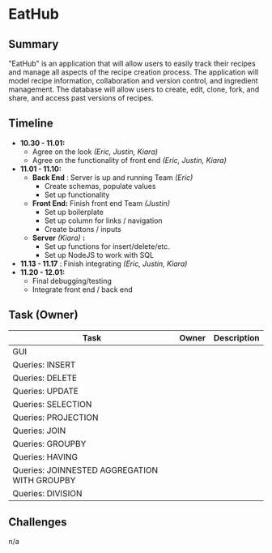 # EatHub
## Summary
"EatHub" is an application that will allow users to easily track their recipes and manage all aspects of the recipe creation process. The application will model recipe information, collaboration and version control, and ingredient management. The database will allow users to create, edit, clone, fork, and share, and access past versions of recipes.

## Timeline
- **10.30 - 11.01:**
  - Agree on the look _(Eric, Justin, Kiara)_
  - Agree on the functionality of front end _(Eric, Justin, Kiara)_
- **11.01 - 11.10:**
  - **Back End** : Server is up and running Team _(Eric)_
    - Create schemas, populate values
    - Set up functionality
  - **Front End:** Finish front end Team _(Justin)_
    - Set up boilerplate
    - Set up column for links / navigation
    - Create buttons / inputs
  - **Server** _(Kiara)_ **:**
    - Set up functions for insert/delete/etc.
    - Set up NodeJS to work with SQL
- **11.13 - 11.17** : Finish integrating _(Eric, Justin, Kiara)_
- **11.20 - 12.01:**
  - Final debugging/testing
  - Integrate front end / back end

## Task (Owner)
|Task|Owner|Description|
|-|-|-|
|GUI| | |
| Queries: INSERT | | |
| Queries: DELETE | | |
| Queries: UPDATE | | |
| Queries: SELECTION | | |
| Queries: PROJECTION | | |
| Queries: JOIN | | |
| Queries: GROUPBY | | |
| Queries: HAVING | | |
| Queries: JOINNESTED AGGREGATION WITH GROUPBY | | |
| Queries: DIVISION | | |

## Challenges
n/a

